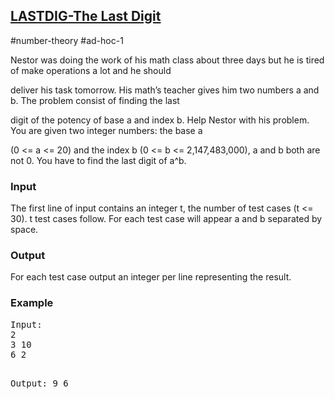 <h2><a href="spoj.com/problems/LASTDIG/">LASTDIG-The Last Digit</a></h2>

#number-theory #ad-hoc-1<br>

Nestor was doing the work of his math class about three days but he is tired of make operations a lot and he should 

deliver his task tomorrow. His math’s teacher gives him two numbers a and b. The problem consist of finding the last 

digit of the potency of base a and index b. Help Nestor with his problem. You are given two integer numbers: the base a

(0 <= a <= 20) and the index b (0 <= b <= 2,147,483,000), a and b both are not 0. You have to find the last digit of a^b.

<h3>Input</h3>
The first line of input contains an integer t, the number of test cases (t <= 30). t test cases follow. For each test case will appear a and b separated by space.
<br>
<h3>Output</h3>
For each test case output an integer per line representing the result.
<br>
<h3>Example</h3>
<pre>
Input:
2
3 10
6 2
  
Output:
9
6  
</pre>
